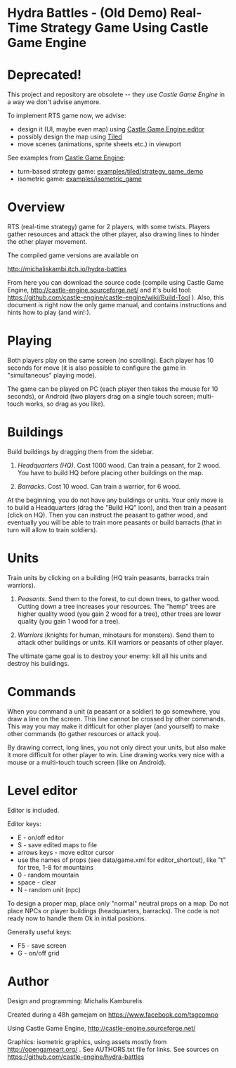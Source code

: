 Hydra Battles - (Old Demo) Real-Time Strategy Game Using Castle Game Engine
=============

Deprecated!
===========

This project and repository are obsolete -- they use _Castle Game Engine_ in a way we don't advise anymore.

To implement RTS game now, we advise:

- design it (UI, maybe even map) using [Castle Game Engine editor](https://castle-engine.io/editor)
- possibly design the map using [Tiled](https://castle-engine.io/tiled_maps)
- move scenes (animations, sprite sheets etc.) in viewport

See examples from [Castle Game Engine](https://castle-engine.io/):

- turn-based strategy game: [examples/tiled/strategy_game_demo](https://github.com/castle-engine/castle-engine/tree/master/examples/tiled/strategy_game_demo)
- isometric game: [examples/isometric_game](https://github.com/castle-engine/castle-engine/tree/master/examples/isometric_game)

Overview
========

RTS (real-time strategy) game for 2 players, with some twists. Players gather resources and attack the other player, also drawing lines to hinder the other player movement.

The compiled game versions are available on

  http://michaliskambi.itch.io/hydra-battles

From here you can download the source code (compile using Castle Game Engine, http://castle-engine.sourceforge.net/ and it's build tool: https://github.com/castle-engine/castle-engine/wiki/Build-Tool ). Also, this document is right now the only game manual, and contains instructions and hints how to play (and win!:).

Playing
=======

Both players play on the same screen (no scrolling). Each player has 10 seconds for move (it is also possible to configure the game in "simultaneous" playing mode).

The game can be played on PC (each player then takes the mouse for 10 seconds), or Android (two players drag on a single touch screen; multi-touch works, so drag as you like).

Buildings
=========

Build buildings by dragging them from the sidebar.

1. *Headquarters (HQ)*. Cost 1000 wood. Can train a peasant, for 2 wood. You have to
build HQ before placing other buildings on the map.

2. *Barracks*. Cost 10 wood. Can train a warrior, for 6 wood.

At the beginning, you do not have any buildings or units. Your only move is to build a Headquarters (drag the "Build HQ" icon), and then train a peasant (click on HQ). Then you can instruct the peasant to gather wood, and eventually you will be able to train more peasants or build barracts (that in turn will allow to train soldiers).

Units
=====

Train units by clicking on a building (HQ train peasants, barracks train warriors).

1. *Peasants*. Send them to the forest, to cut down trees, to gather wood. Cutting down a tree increases your resources. The "hemp" trees are higher quality wood (you gain 2 wood for a tree), other trees are lower quality (you gain 1 wood for a tree).

2. *Warriors* (knights for human, minotaurs for monsters). Send them to attack other buildings or units. Kill warriors or peasants of other player.

The ultimate game goal is to destroy your enemy: kill all his units and destroy his buildings.

Commands
========

When you command a unit (a peasant or a soldier) to go somewhere, you draw a line on the screen. This line cannot be crossed by other commands. This way you may make it difficult for other player (and yourself) to make other commands (to gather resources or attack you).

By drawing correct, long lines, you not only direct your units, but also make it more difficult for other player to win. Line drawing works very nice with a mouse or a multi-touch touch screen (like on Android).

Level editor
============

Editor is included.

Editor keys:
* E - on/off editor
* S - save edited maps to file
* arrows keys - move editor cursor
* use the names of props (see data/game.xml for editor_shortcut), like "t" for tree, 1-8 for mountains
* 0 - random mountain
* space - clear
* N - random unit (npc)

To design a proper map, place only "normal" neutral props on a map. Do not place NPCs or player buildings (headquarters, barracks). The code is not ready now to handle them Ok in initial positions.

Generally useful keys:
* F5 - save screen
* G - on/off grid

Author
======

Design and programming: Michalis Kamburelis

Created during a 48h gamejam on https://www.facebook.com/tsgcompo

Using Castle Game Engine, http://castle-engine.sourceforge.net/

Graphics: isometric graphics, using assets mostly from http://opengameart.org/ . See AUTHORS.txt file for links. See sources on https://github.com/castle-engine/hydra-battles
